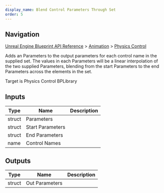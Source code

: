 ```yaml
---
display_name: Blend Control Parameters Through Set
order: 5
---
```

## Navigation

[Unreal Engine Blueprint API Reference](https://dev.epicgames.com/documentation/en-us/unreal-engine/BlueprintAPI) > [Animation](https://dev.epicgames.com/documentation/en-us/unreal-engine/BlueprintAPI/Animation) > [Physics Control](https://dev.epicgames.com/documentation/en-us/unreal-engine/BlueprintAPI/Animation/PhysicsControl)

Adds an Parameters to the output parameters for each control name in the supplied set. The values in each Parameters will be a linear interpolation of the two supplied Parameters, blending from the start Parameters to the end Parameters across the elements in the set.

Target is Physics Control BPLibrary

## Inputs

| Type | Name | Description |
| --- | --- | --- |
| struct | Parameters |  |
| struct | Start Parameters |  |
| struct | End Parameters |  |
| name | Control Names |  |

## Outputs

| Type | Name | Description |
| --- | --- | --- |
| struct | Out Parameters |  |
